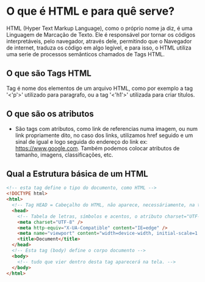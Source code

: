 # O que é HTML e para quê serve?

<p> HTML (Hyper Text Markup Language), como o próprio nome ja diz, é uma Linguagem de Marcação de Texto. Ele é responsável por tornar os códigos interpretáveis, pelo navegador, através dele, permitindo que o Navegador de internet, traduza os código em algo legível, e para isso, o HTML utiliza uma serie de processos semânticos chamados de Tags HTML.</p>

## O que são Tags HTML

<p>Tag é nome dos elementos de um arquivo HTML, como por exemplo a tag '<'p'>' utilizado para paragrafo, ou a tag '<'h1'>' utilizada para criar títulos.</p>

## O que são os atributos

- São tags com atributos, como link de referencias numa imagem, ou num link propriamente dito, no caso dos links, utilizamos href seguido e um sinal de igual e logo seguida do endereço do link ex: https://www.google.com. Também podemos colocar atributos de tamanho, imagens, classificações, etc.

## Qual a Estrutura básica de um HTML

```html
<!-- esta tag define o tipo do documento, como HTML -->
<!DOCTYPE html>
<html>
  <!-- Tag HEAD = Cabeçalho do HTML, não aparece, necessáriamente, na tela -->
  <head>
    <!-- Tabela de letras, símbolos e acentos, o atributo charset="UTF-8" permite que coloquemos, no corpo do site, símbolos nos textos como acentos, etc. -->
    <meta charset="UTF-8" />
    <meta http-equiv="X-UA-Compatible" content="IE=edge" />
    <meta name="viewport" content="width=device-width, initial-scale=1.0" />
    <title>Document</title>
  </head>
  <!-- Esta tag (body) define o corpo documento -->
  <body>
    <!-- tudo que vier dentro desta tag aparecerá na tela. -->
  </body>
</html>
```
